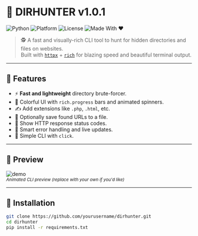 # 🚀 DIRHUNTER v1.0.1
![Python](https://img.shields.io/badge/Python-3.8%2B-blue?style=flat-square&logo=python)
![Platform](https://img.shields.io/badge/Platform-Windows%20%7C%20Linux%20%7C%20MacOS-informational?style=flat-square&logo=windows)
![License](https://img.shields.io/badge/License-MIT-green?style=flat-square)
![Made With ♥](https://img.shields.io/badge/Made%20with-%E2%99%A5-ff69b4?style=flat-square)

> 🕵️ A fast and visually-rich CLI tool to hunt for hidden directories and files on websites.  
> Built with [`httpx`](https://www.python-httpx.org/) + [`rich`](https://github.com/Textualize/rich) for blazing speed and beautiful terminal output.

---

## 🎯 Features

- ⚡ **Fast and lightweight** directory brute-forcer.
- 🎨 Colorful UI with `rich.progress` bars and animated spinners.
- ✍️ Add extensions like `.php`, `.html`, etc.
- 💾 Optionally save found URLs to a file.
- 🔢 Show HTTP response status codes.
- 🧠 Smart error handling and live updates.
- 🧰 Simple CLI with `click`.

---

## 📸 Preview

![demo](https://user-images.githubusercontent.com/your-demo.gif)  
<sup><em>Animated CLI preview (replace with your own if you'd like)</em></sup>

---

## 🔧 Installation

```bash
git clone https://github.com/yourusername/dirhunter.git
cd dirhunter
pip install -r requirements.txt
